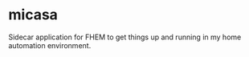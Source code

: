 # micasa
Sidecar application for FHEM to get things up and running in my home automation environment.
